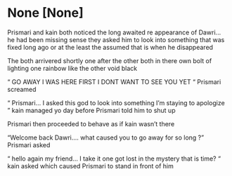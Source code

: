# None [None]
Prismari and kain both noticed the long awaited re appearance of Dawri... he had been missing sense they asked him to look into something that was fixed long ago or at the least the assumed that is when he disappeared 

The both arrivered shortly one after the other both in there own bolt of lighting one rainbow like the other void black 

“ GO AWAY I WAS HERE FIRST I DONT WANT TO SEE YOU YET “ Prismari screamed 


“ Prismari... I asked this god to look into something I’m staying to apologize ” kain managed yo day before Prismari told him to shut up 


Prismari then proceeded to behave as if kain wasn’t there 

“Welcome back Dawri.... what caused you to go away for so long ?” Prismari asked 

“ hello again my friend... I take it one got lost in the mystery that is time? “ kain asked which caused Prismari to stand in front of him
